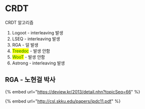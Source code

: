 # CRDT

CRDT 알고리즘

1. Logoot - interleaving 발생
2. LSEQ - interleaving 발생
3. RGA - 덜 발생
4. <mark style="color:green;">Treedoc</mark> - 발생 안함
5. <mark style="color:green;">WooT</mark> - 발생 안함
6. Astrong - interleaving 발생



## RGA - 노현걸 박사

{% embed url="https://deview.kr/2013/detail.nhn?topicSeq=66" %}

{% embed url="http://csl.skku.edu/papers/jpdc11.pdf" %}

